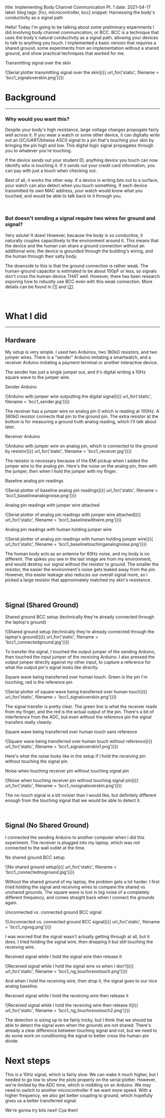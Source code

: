 title: Implementing Body Channel Communication Pt. 1
date: 2021-04-17
label: blog
tags: [hci, microcontroller, bcc]
snippet: Harnessing the body's conductivity as a signal path

Hello! Today I'm going to be talking about some preliminary experiments I did involving body channel communication, or BCC. BCC is a technique that uses the body's natural conductivity as a signal path, allowing your devices to talk to anything you touch. I implemented a basic version that requires a shared ground, some experiments from an implementation without a shared ground, and show practical techniques that worked for me. 

<p class="caption">Transmitting signal over the skin</p>
![Serial plotter transmitting signal over the skin]({{ url_for('static', filename = 'bcc1_signaloverskin.png')}})


<br>

# Background
<hr>

### Why would you want this?
Despite your body's high resistance, large voltage changes propogate fairly well across it. If you wear a watch or some other device, it can digitally write out an I2C/UART/bitwise ASCII signal to a pin that's touching your skin by bringing the pin high and low. This digital logic signal propagates through you to whatever you're touching. 

If the device sends out your student ID, anything device you touch can now identify who is touching it. If it sends out your credit card information, you can pay with just a touch when checking out.

Best of all, it works the other way. If a device is writing bits out to a surface, your watch can also detect when you touch something. If each device transmitted its own MAC address, your watch would know what you touched, and would be able to talk back to it through you. 

<br>

### But doesn't sending a signal require two wires for ground and signal?
Very astute! It does! However, because the body is so conductive, it naturally couples capacitively to the environment around it. This means that the device and the human can share a ground connection without an additional wire; the device is grounded through the building's wiring, and the human through their salty body.

The downside to this is that the ground connection is rather weak. The human-ground capacitor is estimated to be about 100pF or less, so signals don't cross the human-device THAT well. However, there has been research exporing how to robustly use BCC even with this weak connection. More details can be found in [[1]](http://www.alansonsample.com/publications/docs/2018%20-%20UIST%20-%20Enabling%20Interactive%20Infrastructure%20with%20BCC.pdf) and [[2]](http://www.alansonsample.com/research/BCC.html). 

<br>

# What I did
<hr>

## Hardware
My setup is very simple. I used two Arduinos, two 180kΩ resistors, and two jumper wires. There is a "sender" Arduino imitating a smartwatch, and a receiver Arduino imitating a payment terminal or another interactive device. 

The sender has just a single jumper out, and it's digital writing a 10Hz square wave to the jumper wire.

<p class="caption">Sender Arduino</p>
![Arduino with jumper wire outputting the digital signal]({{ url_for('static', filename = 'bcc1_sender.jpg')}})

The receiver has a jumper wire on analog pin 0 which is reading at 100Hz. A 360kΩ resistor connects that pin to the ground pin. The extra resistor at the bottom is for measuring a ground truth analog reading, which I'll talk about later.

<p class="caption">Receiver Arduino</p>
![Arduino with jumper wire on analog pin, which is connected to the ground by resistor]({{ url_for('static', filename = 'bcc1_receiver.jpg')}})

The resistor is necessary because of the EMI pickup when I added the jumper wire to the analog pin. Here's the noise on the analog pin, then with the jumper, then when I hold the jumper with my finger. 

<p class="caption">Baseline analog pin readings</p>
![Serial plotter of baseline analog pin readings]({{ url_for('static', filename = 'bcc1_baselineanalognoise.png')}})

<p class="caption">Analog pin readings with jumper wire attached</p>
![Serial plotter of analog pin readings with jumper wire attached]({{ url_for('static', filename = 'bcc1_baselinewithwire.png')}})

<p class="caption">Analog pin readings with human holding jumper wire</p>
![Serial plotter of analog pin readings with human holding jumper wire]({{ url_for('static', filename = 'bcc1_baselinetouchinganalognoise.png')}})

The human body acts as an antenna for 60Hz noise, and my body is no different. The spikes you see in the last image are from my environment, and would destroy our signal without the resistor to ground. The smaller the resistor, the easier the environment's noise gets leaked away from the pin. However, this easier leakage also reduces our overall signal more, so I picked a large resistor that approximately matched my skin's resistance. 

<br>

## Signal (Shared Ground)

<p class="caption">Shared ground BCC setup (technically they're already connected through the laptop's ground)</p>
![Shared ground setup (technically they're already connected through the laptop's ground)]({{ url_for('static', filename = 'bcc1_connectedground.jpg')}})

To transfer the signal, I touched the output jumper of the sending Arduino, then touched the input jumper of the receiving Arduino. I also pressed the output jumper directly against my other input, to capture a reference for what the output pin's signal looks like directly. 

<p class="caption">Square wave being transferred over human touch. Green is the pin I'm touching, red is the reference pin</p>
![Serial plotter of square wave being transferred over human touch]({{ url_for('static', filename = 'bcc1_signaloverskin.png')}})

The signal transfer is pretty clear. The green line is what the receiver reads from my finger, and the red is the actual output of the pin. There's a bit of interference from the ADC, but even without the reference pin the signal transfers really cleanly.

<p class="caption">Square wave being transferred over human touch sans reference</p>
![Square wave being transferred over human touch without reference]({{ url_for('static', filename = 'bcc1_signaloverskin1.png')}})

Here's what the noise looks like in the setup if I hold the receiving pin without touching the signal pin. 

<p class="caption">Noise when touching receiver pin without touching signal pin</p>
![Noise when touching receiver pin without touching signal pin]({{ url_for('static', filename = 'bcc1_nosignaloverskin.png')}})

The no-touch signal is a bit noisier than I would like, but definitely different enough from the touching signal that we would be able to detect it. 

<br>

## Signal (No Shared Ground)
I connected the sending Arduino to another computer when I did this experiment. The receiver is plugged into my laptop, which was not connected to the wall outlet at the time.

<p class="caption">No shared ground BCC setup</p>
![No shared ground setup]({{ url_for('static', filename = 'bcc1_connectednoground.jpg')}})

Without the shared ground of my laptop, the problem gets a lot harder. I first tried holding the signal and receiving wires to compare the shared vs unshared grounds. The square wave is lost in big noise of a completely different frequency, and comes straight back when I connect the grounds again.

<p class="caption">Unconnected vs. connected ground BCC signal</p>
![Unconnected vs. connected ground BCC signal]({{ url_for('static', filename = 'bcc1_ngvsg.png')}})

I was worried that the signal wasn't actually getting through at all, but it does. I tried holding the signal wire, then dropping it but still touching the receiving wire. 

<p class="caption">Received signal while I hold the signal wire then release it</p>
![Received signal while I hold the signal wire vs when I don't]({{ url_for('static', filename = 'bcc1_ng_touchvsnotouch.png')}})

And when I hold the receiving wire, then drop it, the signal goes to our nice analog baseline. 

<p class="caption">Received signal while I hold the receiving wire then release it</p>
![Received signal while I hold the receiving wire then release it]({{ url_for('static', filename = 'bcc1_ng_touchvsnotouch2.png')}})

The detection is sizing up to be fairly tricky, but I think that we should be able to detect the signal even when the grounds are not shared. There's already a clear difference between touching signal and not, but we need to do some work on conditioning the signal to better cross the human-pin divide.


# Next steps
This is a 10Hz signal, which is fairly slow. We can make it much higher, but I needed to go low to show the plots properly on the serial plotter. However, we're limited by the ADC time, which is middling on an Arduino. We may need to switch to another microcontroller if we want more speed. With a higher frequency, we also get better coupling to ground, which hopefully gives us a better transferred signal.

We're gonna try bits next! Cya then!